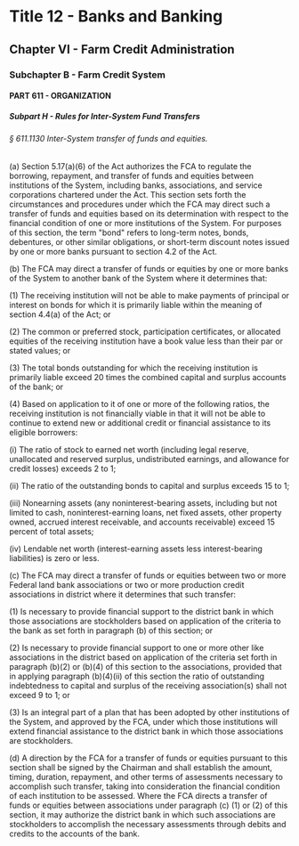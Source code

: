 
# Title 12 - Banks and Banking
## Chapter VI - Farm Credit Administration
### Subchapter B - Farm Credit System
#### PART 611 - ORGANIZATION
##### Subpart H - Rules for Inter-System Fund Transfers
###### § 611.1130 Inter-System transfer of funds and equities.

(a) Section 5.17(a)(6) of the Act authorizes the FCA to regulate the borrowing, repayment, and transfer of funds and equities between institutions of the System, including banks, associations, and service corporations chartered under the Act. This section sets forth the circumstances and procedures under which the FCA may direct such a transfer of funds and equities based on its determination with respect to the financial condition of one or more institutions of the System. For purposes of this section, the term "bond" refers to long-term notes, bonds, debentures, or other similar obligations, or short-term discount notes issued by one or more banks pursuant to section 4.2 of the Act.

(b) The FCA may direct a transfer of funds or equities by one or more banks of the System to another bank of the System where it determines that:

(1) The receiving institution will not be able to make payments of principal or interest on bonds for which it is primarily liable within the meaning of section 4.4(a) of the Act; or

(2) The common or preferred stock, participation certificates, or allocated equities of the receiving institution have a book value less than their par or stated values; or

(3) The total bonds outstanding for which the receiving institution is primarily liable exceed 20 times the combined capital and surplus accounts of the bank; or

(4) Based on application to it of one or more of the following ratios, the receiving institution is not financially viable in that it will not be able to continue to extend new or additional credit or financial assistance to its eligible borrowers:

(i) The ratio of stock to earned net worth (including legal reserve, unallocated and reserved surplus, undistributed earnings, and allowance for credit losses) exceeds 2 to 1;

(ii) The ratio of the outstanding bonds to capital and surplus exceeds 15 to 1;

(iii) Nonearning assets (any noninterest-bearing assets, including but not limited to cash, noninterest-earning loans, net fixed assets, other property owned, accrued interest receivable, and accounts receivable) exceed 15 percent of total assets;

(iv) Lendable net worth (interest-earning assets less interest-bearing liabilities) is zero or less.

(c) The FCA may direct a transfer of funds or equities between two or more Federal land bank associations or two or more production credit associations in district where it determines that such transfer:

(1) Is necessary to provide financial support to the district bank in which those associations are stockholders based on application of the criteria to the bank as set forth in paragraph (b) of this section; or

(2) Is necessary to provide financial support to one or more other like associations in the district based on application of the criteria set forth in paragraph (b)(2) or (b)(4) of this section to the associations, provided that in applying paragraph (b)(4)(ii) of this section the ratio of outstanding indebtedness to capital and surplus of the receiving association(s) shall not exceed 9 to 1; or

(3) Is an integral part of a plan that has been adopted by other institutions of the System, and approved by the FCA, under which those institutions will extend financial assistance to the district bank in which those associations are stockholders.

(d) A direction by the FCA for a transfer of funds or equities pursuant to this section shall be signed by the Chairman and shall establish the amount, timing, duration, repayment, and other terms of assessments necessary to accomplish such transfer, taking into consideration the financial condition of each institution to be assessed. Where the FCA directs a transfer of funds or equities between associations under paragraph (c) (1) or (2) of this section, it may authorize the district bank in which such associations are stockholders to accomplish the necessary assessments through debits and credits to the accounts of the bank.
